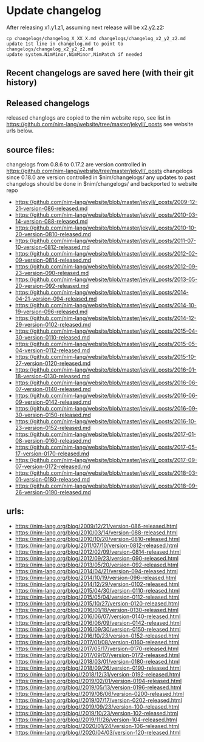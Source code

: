 # Update changelog
After releasing x1.y1.z1, assuming next release will be x2.y2.z2:
```
cp changelogs/changelog_X_XX_X.md changelogs/changelog_x2_y2_z2.md
update 1st line in changelog.md to point to changelogs/changelog_x2_y2_z2.md
update system.NimMinor,NimMinor,NimPatch if needed
```

## Recent changelogs are saved here (with their git history)

## Released changelogs
released changlogs are copied to the nim website repo, see list in
https://github.com/nim-lang/website/tree/master/jekyll/_posts
see website urls below.

## source files:
changelogs from 0.8.6 to 0.17.2 are version controlled in https://github.com/nim-lang/website/tree/master/jekyll/_posts
changelogs since 0.18.0 are version controlled in $nim/changelogs/
any updates to past changelogs should be done in $nim/changelogs/ and backported to website repo

* https://github.com/nim-lang/website/blob/master/jekyll/_posts/2009-12-21-version-086-released.md
* https://github.com/nim-lang/website/blob/master/jekyll/_posts/2010-03-14-version-088-released.md
* https://github.com/nim-lang/website/blob/master/jekyll/_posts/2010-10-20-version-0810-released.md
* https://github.com/nim-lang/website/blob/master/jekyll/_posts/2011-07-10-version-0812-released.md
* https://github.com/nim-lang/website/blob/master/jekyll/_posts/2012-02-09-version-0814-released.md
* https://github.com/nim-lang/website/blob/master/jekyll/_posts/2012-09-23-version-090-released.md
* https://github.com/nim-lang/website/blob/master/jekyll/_posts/2013-05-20-version-092-released.md
* https://github.com/nim-lang/website/blob/master/jekyll/_posts/2014-04-21-version-094-released.md
* https://github.com/nim-lang/website/blob/master/jekyll/_posts/2014-10-19-version-096-released.md
* https://github.com/nim-lang/website/blob/master/jekyll/_posts/2014-12-29-version-0102-released.md
* https://github.com/nim-lang/website/blob/master/jekyll/_posts/2015-04-30-version-0110-released.md
* https://github.com/nim-lang/website/blob/master/jekyll/_posts/2015-05-04-version-0112-released.md
* https://github.com/nim-lang/website/blob/master/jekyll/_posts/2015-10-27-version-0120-released.md
* https://github.com/nim-lang/website/blob/master/jekyll/_posts/2016-01-18-version-0130-released.md
* https://github.com/nim-lang/website/blob/master/jekyll/_posts/2016-06-07-version-0140-released.md
* https://github.com/nim-lang/website/blob/master/jekyll/_posts/2016-06-09-version-0142-released.md
* https://github.com/nim-lang/website/blob/master/jekyll/_posts/2016-09-30-version-0150-released.md
* https://github.com/nim-lang/website/blob/master/jekyll/_posts/2016-10-23-version-0152-released.md
* https://github.com/nim-lang/website/blob/master/jekyll/_posts/2017-01-08-version-0160-released.md
* https://github.com/nim-lang/website/blob/master/jekyll/_posts/2017-05-17-version-0170-released.md
* https://github.com/nim-lang/website/blob/master/jekyll/_posts/2017-09-07-version-0172-released.md
* https://github.com/nim-lang/website/blob/master/jekyll/_posts/2018-03-01-version-0180-released.md
* https://github.com/nim-lang/website/blob/master/jekyll/_posts/2018-09-26-version-0190-released.md

## urls:
* https://nim-lang.org/blog/2009/12/21/version-086-released.html
* https://nim-lang.org/blog/2010/03/14/version-088-released.html
* https://nim-lang.org/blog/2010/10/20/version-0810-released.html
* https://nim-lang.org/blog/2011/07/10/version-0812-released.html
* https://nim-lang.org/blog/2012/02/09/version-0814-released.html
* https://nim-lang.org/blog/2012/09/23/version-090-released.html
* https://nim-lang.org/blog/2013/05/20/version-092-released.html
* https://nim-lang.org/blog/2014/04/21/version-094-released.html
* https://nim-lang.org/blog/2014/10/19/version-096-released.html
* https://nim-lang.org/blog/2014/12/29/version-0102-released.html
* https://nim-lang.org/blog/2015/04/30/version-0110-released.html
* https://nim-lang.org/blog/2015/05/04/version-0112-released.html
* https://nim-lang.org/blog/2015/10/27/version-0120-released.html
* https://nim-lang.org/blog/2016/01/18/version-0130-released.html
* https://nim-lang.org/blog/2016/06/07/version-0140-released.html
* https://nim-lang.org/blog/2016/06/09/version-0142-released.html
* https://nim-lang.org/blog/2016/09/30/version-0150-released.html
* https://nim-lang.org/blog/2016/10/23/version-0152-released.html
* https://nim-lang.org/blog/2017/01/08/version-0160-released.html
* https://nim-lang.org/blog/2017/05/17/version-0170-released.html
* https://nim-lang.org/blog/2017/09/07/version-0172-released.html
* https://nim-lang.org/blog/2018/03/01/version-0180-released.html
* https://nim-lang.org/blog/2018/09/26/version-0190-released.html
* https://nim-lang.org/blog//2018/12/31/version-0192-released.html
* https://nim-lang.org/blog//2019/02/01/version-0194-released.html
* https://nim-lang.org/blog//2019/05/13/version-0196-released.html
* https://nim-lang.org/blog//2019/06/06/version-0200-released.html
* https://nim-lang.org/blog//2019/07/17/version-0202-released.html
* https://nim-lang.org/blog//2019/09/23/version-100-released.html
* https://nim-lang.org/blog//2019/10/23/version-102-released.html
* https://nim-lang.org/blog//2019/11/26/version-104-released.html
* https://nim-lang.org/blog//2020/01/24/version-106-released.html
* https://nim-lang.org/blog//2020/04/03/version-120-released.html
